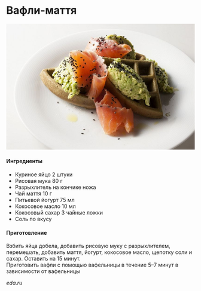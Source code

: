 # Вафли-маття

![Вафли-маття](../pics/178473940_10159158452238908_6927895292475486275_n.jpg)

#### Ингредиенты

* Куриное яйцо 2 штуки
* Рисовая мука 80 г
* Разрыхлитель на кончике ножа
* Чай маття 10 г
* Питьевой йогурт 75 мл
* Кокосовое масло 10 мл
* Кокосовый сахар 3 чайные ложки
* Соль по вкусу

#### Приготовление

Взбить яйца добела, добавить рисовую муку с разрыхлителем, перемешать, добавить маття, йогурт, кокосовое масло, щепотку соли и сахар. Оставить на 15 минут.  
Приготовить вафли с помощью вафельницы в течение 5–7 минут в зависимости от вафельницы

*eda.ru*